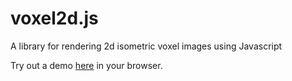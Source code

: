 # voxel2d.js
A library for rendering 2d isometric voxel images using Javascript

Try out a demo [here](https://rawgit.com/MitchellSternke/voxel2d.js/master/test.html) in your browser.
